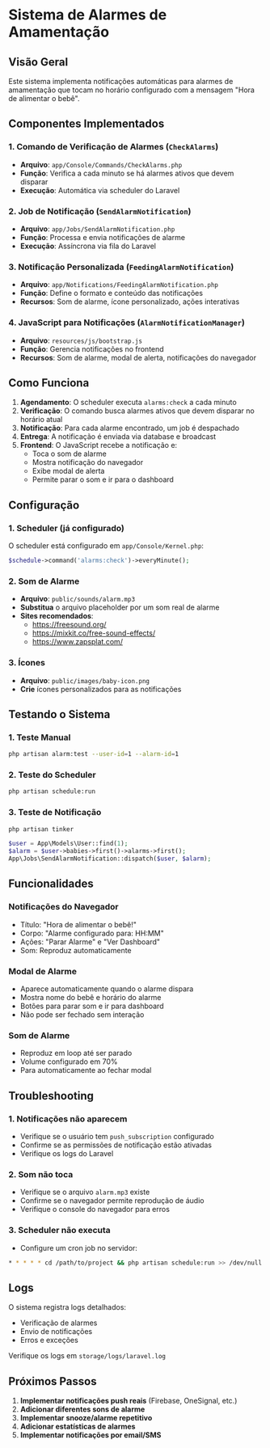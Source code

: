 # Sistema de Alarmes de Amamentação

## Visão Geral

Este sistema implementa notificações automáticas para alarmes de amamentação que tocam no horário configurado com a mensagem "Hora de alimentar o bebê".

## Componentes Implementados

### 1. Comando de Verificação de Alarmes (`CheckAlarms`)
- **Arquivo**: `app/Console/Commands/CheckAlarms.php`
- **Função**: Verifica a cada minuto se há alarmes ativos que devem disparar
- **Execução**: Automática via scheduler do Laravel

### 2. Job de Notificação (`SendAlarmNotification`)
- **Arquivo**: `app/Jobs/SendAlarmNotification.php`
- **Função**: Processa e envia notificações de alarme
- **Execução**: Assíncrona via fila do Laravel

### 3. Notificação Personalizada (`FeedingAlarmNotification`)
- **Arquivo**: `app/Notifications/FeedingAlarmNotification.php`
- **Função**: Define o formato e conteúdo das notificações
- **Recursos**: Som de alarme, ícone personalizado, ações interativas

### 4. JavaScript para Notificações (`AlarmNotificationManager`)
- **Arquivo**: `resources/js/bootstrap.js`
- **Função**: Gerencia notificações no frontend
- **Recursos**: Som de alarme, modal de alerta, notificações do navegador

## Como Funciona

1. **Agendamento**: O scheduler executa `alarms:check` a cada minuto
2. **Verificação**: O comando busca alarmes ativos que devem disparar no horário atual
3. **Notificação**: Para cada alarme encontrado, um job é despachado
4. **Entrega**: A notificação é enviada via database e broadcast
5. **Frontend**: O JavaScript recebe a notificação e:
   - Toca o som de alarme
   - Mostra notificação do navegador
   - Exibe modal de alerta
   - Permite parar o som e ir para o dashboard

## Configuração

### 1. Scheduler (já configurado)
O scheduler está configurado em `app/Console/Kernel.php`:
```php
$schedule->command('alarms:check')->everyMinute();
```

### 2. Som de Alarme
- **Arquivo**: `public/sounds/alarm.mp3`
- **Substitua** o arquivo placeholder por um som real de alarme
- **Sites recomendados**:
  - https://freesound.org/
  - https://mixkit.co/free-sound-effects/
  - https://www.zapsplat.com/

### 3. Ícones
- **Arquivo**: `public/images/baby-icon.png`
- **Crie** ícones personalizados para as notificações

## Testando o Sistema

### 1. Teste Manual
```bash
php artisan alarm:test --user-id=1 --alarm-id=1
```

### 2. Teste do Scheduler
```bash
php artisan schedule:run
```

### 3. Teste de Notificação
```bash
php artisan tinker
```
```php
$user = App\Models\User::find(1);
$alarm = $user->babies->first()->alarms->first();
App\Jobs\SendAlarmNotification::dispatch($user, $alarm);
```

## Funcionalidades

### Notificações do Navegador
- Título: "Hora de alimentar o bebê!"
- Corpo: "Alarme configurado para: HH:MM"
- Ações: "Parar Alarme" e "Ver Dashboard"
- Som: Reproduz automaticamente

### Modal de Alarme
- Aparece automaticamente quando o alarme dispara
- Mostra nome do bebê e horário do alarme
- Botões para parar som e ir para dashboard
- Não pode ser fechado sem interação

### Som de Alarme
- Reproduz em loop até ser parado
- Volume configurado em 70%
- Para automaticamente ao fechar modal

## Troubleshooting

### 1. Notificações não aparecem
- Verifique se o usuário tem `push_subscription` configurado
- Confirme se as permissões de notificação estão ativadas
- Verifique os logs do Laravel

### 2. Som não toca
- Verifique se o arquivo `alarm.mp3` existe
- Confirme se o navegador permite reprodução de áudio
- Verifique o console do navegador para erros

### 3. Scheduler não executa
- Configure um cron job no servidor:
```bash
* * * * * cd /path/to/project && php artisan schedule:run >> /dev/null 2>&1
```

## Logs

O sistema registra logs detalhados:
- Verificação de alarmes
- Envio de notificações
- Erros e exceções

Verifique os logs em `storage/logs/laravel.log`

## Próximos Passos

1. **Implementar notificações push reais** (Firebase, OneSignal, etc.)
2. **Adicionar diferentes sons de alarme**
3. **Implementar snooze/alarme repetitivo**
4. **Adicionar estatísticas de alarmes**
5. **Implementar notificações por email/SMS** 